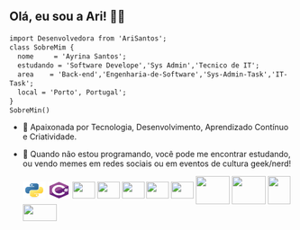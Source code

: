 ## Olá, eu sou a Ari! 👋🏾
```
import Desenvolvedora from 'AriSantos';
class SobreMim {
  nome     = 'Ayrina Santos';
  estudando = 'Software Develope','Sys Admin','Tecnico de IT';
  area    = 'Back-end','Engenharia-de-Software','Sys-Admin-Task','IT-Task';
  local = 'Porto', Portugal';
}
SobreMin()
```
- 🌱 Apaixonada por Tecnologia, Desenvolvimento, Aprendizado Contínuo e Criatividade.
- 🤔  Quando não estou programando, você pode me encontrar estudando, ou vendo memes em redes sociais ou em eventos de
   cultura geek/nerd!
  

  <img align="center" alt="Rafa-Python" height="30" width="40" src="https://raw.githubusercontent.com/devicons/devicon/master/icons/python/python-original.svg">
  <img align="center" alt="Rafa-Csharp" height="30" width="40" src="https://raw.githubusercontent.com/devicons/devicon/master/icons/csharp/csharp-original.svg">
  <img align =center alt height="30" width="40" src="https://cdn.jsdelivr.net/gh/devicons/devicon/icons/html5/html5-original-wordmark.svg" />
  <img align =center alt height="30" width="40" src="https://cdn.jsdelivr.net/gh/devicons/devicon/icons/css3/css3-original-wordmark.svg" />
  <img align =center alt height="30" width="40" src="https://cdn.jsdelivr.net/gh/devicons/devicon/icons/c/c-original.svg" />
  <img align =center alt height="30" width="40" src="https://cdn.jsdelivr.net/gh/devicons/devicon/icons/bootstrap/bootstrap-original.svg" />
  <img align =center alt height="30" width="40" src="https://cdn.jsdelivr.net/gh/devicons/devicon/icons/django/django-plain.svg" />
  <img align =center alt height="50" width="60" src="https://cdn.jsdelivr.net/gh/devicons/devicon/icons/sqlite/sqlite-original-wordmark.svg" />
  <img align =center alt height="50" width="60" src="https://cdn.jsdelivr.net/gh/devicons/devicon/icons/mysql/mysql-original-wordmark.svg" />
          
  <img align =center alt height="50" width="40" src="https://cdn.jsdelivr.net/gh/devicons/devicon/icons/pycharm/pycharm-original.svg" />
          
  <img align =center alt height="30" width="60" src="https://cdn.jsdelivr.net/gh/devicons/devicon/icons/vscode/vscode-original.svg" />


          
          
          
          
          
          
          
          


  
          
          

  


